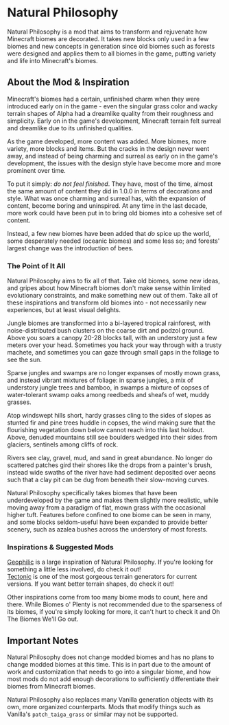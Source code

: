 # Natural Philosophy

Natural Philosophy is a mod that aims to transform and rejuvenate how Minecraft biomes are decorated. It takes new blocks only used in a few biomes and new concepts in generation since old biomes such as forests were designed and applies them to all biomes in the game, putting variety and life into Minecraft's biomes.

## About the Mod & Inspiration

Minecraft's biomes had a certain, unfinished charm when they were introduced early on in the game - even the singular grass color and wacky terrain shapes of Alpha had a dreamlike quality from their roughness and simplicity. Early on in the game's development, Minecraft terrain felt surreal and dreamlike due to its unfinished qualities.

As the game developed, more content was added. More biomes, more variety, more blocks and items. But the cracks in the design never went away, and instead of being charming and surreal as early on in the game's development, the issues with the design style have become more and more prominent over time.

To put it simply: _do not feel finished_. They have, most of the time, almost the same amount of content they did in 1.0.0 in terms of decorations and style. What was once charming and surreal has, with the expansion of content, become boring and uninspired. At any time in the last decade, more work could have been put in to bring old biomes into a cohesive set of content.

Instead, a few new biomes have been added that _do_ spice up the world, some desperately needed (oceanic biomes) and some less so; and forests' largest change was the introduction of bees.

### The Point of It All

Natural Philosophy aims to fix all of that. Take old biomes, some new ideas, and gripes about how Minecraft biomes don't make sense within limited evolutionary constraints, and make something new out of them. Take all of these inspirations and transform old biomes into - not necessarily new experiences, but at least visual delights. 

Jungle biomes are transformed into a bi-layered tropical rainforest, with noise-distributed bush clusters on the coarse dirt and podzol ground. Above you soars a canopy 20-28 blocks tall, with an understory just a few meters over your head. Sometimes you hack your way through with a trusty machete, and sometimes you can gaze through small gaps in the foliage to see the sun.

Sparse jungles and swamps are no longer expanses of mostly mown grass, and instead vibrant mixtures of foliage: in sparse jungles, a mix of understory jungle trees and bamboo, in swamps a mixture of copses of water-tolerant swamp oaks among reedbeds and sheafs of wet, muddy grasses.

Atop windswept hills short, hardy grasses cling to the sides of slopes as stunted fir and pine trees huddle in copses, the wind making sure that the flourishing vegetation down below cannot reach into this last holdout. Above, denuded mountains still see boulders wedged into their sides from glaciers, sentinels among cliffs of rock.

Rivers see clay, gravel, mud, and sand in great abundance. No longer do scattered patches gird their shores like the drops from a painter's brush, instead wide swaths of the river have had sediment deposited over aeons such that a clay pit can be dug from beneath their slow-moving curves.

Natural Philosophy specifically takes biomes that have been underdeveloped by the game and makes them slightly more realistic, while moving away from a paradigm of flat, mown grass with the occasional higher tuft. Features before confined to one biome can be seen in many, and some blocks seldom-useful have been expanded to provide better scenery, such as azalea bushes across the understory of most forests.

### Inspirations & Suggested Mods

[Geophilic](https://modrinth.com/datapack/geophilic) is a large inspiration of Natural Philosophy. If you're looking for something a little less involved, do check it out!    
[Tectonic](https://modrinth.com/datapack/tectonic) is one of the most gorgeous terrain generators for current versions. If you want better terrain shapes, do check it out!

Other inspirations come from too many biome mods to count, here and there. While Biomes o' Plenty is not recommended due to the sparseness of its biomes, if you're simply looking for more, it can't hurt to check it and Oh The Biomes We'll Go out.

## Important Notes

Natural Philosophy does not change modded biomes and has no plans to change modded biomes at this time. This is in part due to the amount of work and customization that needs to go into a singular biome, and how most mods do not add enough decorations to sufficiently differentiate their biomes from Minecraft biomes.

Natural Philosophy also replaces many Vanilla generation objects with its own, more organized counterparts. Mods that modify things such as Vanilla's `patch_taiga_grass` or similar may not be supported. 
